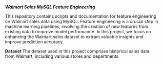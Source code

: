 
***Walmart Sales MySQL Feature Engineering*** 


This repository contains scripts and documentation for feature engineering on Walmart sales data using MySQL. Feature engineering is a crucial step in machine learning pipelines, involving the creation of new features from existing data to improve model performance. In this project, we focus on enhancing the Walmart sales dataset to extract valuable insights and improve prediction accuracy.

**Dataset**
The dataset used in this project comprises historical sales data from Walmart, including various stores and departments.
